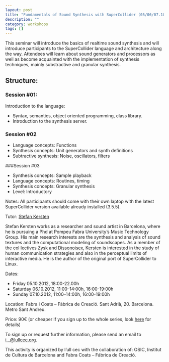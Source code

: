 ```yaml
---
layout: post
title: "Fundamentals of Sound Synthesis with SuperCollider (05/06/07.10.2012, Barcelona)"
description: ""
category: workshops
tags: []
---
```


This seminar will introduce the basics of realtime sound synthesis and will introduce participants to the SuperCollider language and architecture along the way. Attendees will learn about sound generators and processors as well as become acquainted with the implementation of synthesis techniques, mainly substractive and granular synthesis.

## Structure:

### Session #01:

Introduction to the language:
- Syntax, semantics, object oriented programming, class library.
- Introduction to the synthesis server.

### Session #02
- Language concepts: Functions
- Synthesis concepts: Unit generators and synth definitions
- Subtractive synthesis: Noise, oscillators, filters

###Session #03
- Synthesis concepts: Sample playback
- Language concepts: Routines, timing
- Synthesis concepts: Granular synthesis
- Level: Introductory

Notes: All participants should come with their own laptop with the latest SuperCollider version available already installed (3.5.5).

Tutor: [Stefan Kersten](http://space.k-hornz.de/)

Stefan Kersten works as a researcher and sound artist in Barcelona, where he is pursuing a Phd at Pompeu Fabra University’s Music Technology Group. His main research interests are the synthesis and analysis of sound textures and the computational modeling of soundscapes. As a member of the col·lectives Zysk and [Dissonoisex](http://dissonoisex.org/), Kersten is interested in the study of human communication strategies and also in the perceptual limits of interactive media. He is the author of the original port of SuperCollider to Linux.

Dates:
- Friday 05.10.2012, 18:00-22.00h
- Saturday 06.10.2012, 11:00–14:00h, 16:00-19:00h
- Sunday 07.10.2012, 11:00–14:00h, 16:00-19:00h

Location: Fabra i Coats – Fàbrica de Creació. Sant Adrià, 20. Barcelona. Metro Sant Andreu.

Price: 90€ (or cheaper if you sign up to the whole series, look [here](http://lullcec.org/en/2012/workshops/seminaris-sonors-tardor-2012/) for details)

To sign up or request further information, please send an email to i...@lullcec.org.

This activity is organized by l’ull cec with the collaboration of: OSIC, Institut de Cultura de Barcelona and Fabra Coats – Fábrica de Creació.
